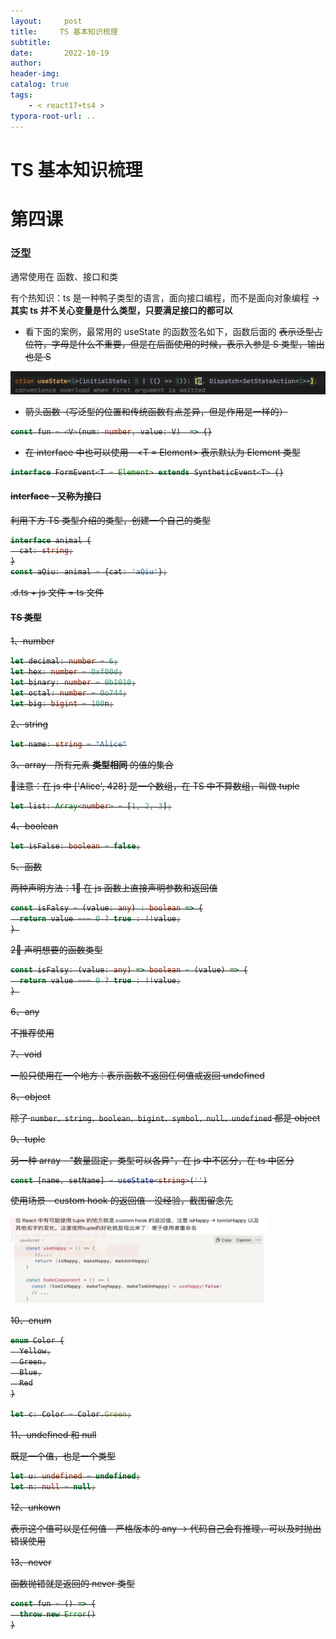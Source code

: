```yaml
---
layout:     post
title:     TS 基本知识梳理
subtitle:  
date:       2022-10-19
author:     
header-img: 
catalog: true
tags:
    - < react17+ts4 >
typora-root-url: ..
---
```




# TS 基本知识梳理

# 第四课

### 泛型 

通常使用在 函数、接口和类

有个热知识：ts 是一种鸭子类型的语言，面向接口编程，而不是面向对象编程 -> **其实 ts 并不关心变量是什么类型，只要满足接口的都可以**

- 看下面的案例，最常用的 useState 的函数签名如下，函数后面的 <S>  表示泛型占位符，字母是什么不重要，但是在后面使用的时候，表示入参是 S 类型，输出也是 S

<img src="/../img/assets_2019/:Users:haoling:Library:Application Support:typora-user-images:image-20221020091529232.png" alt="image-20221020091529232" style="zoom:50%;" />

- 箭头函数（写泛型的位置和传统函数有点差异，但是作用是一样的）

```typescript
const fun = <V>(num: number, value: V)  => {}
```

- 在 interface 中也可以使用 - <T = Element> 表示默认为 Element 类型

```typescript
interface FormEvent<T = Element> extends SyntheticEvent<T> {}
```





#### interface - 又称为接口

利用下方 TS 类型介绍的类型，创建一个自己的类型

```typescript
interface animal {
  cat: string;
}
const aQiu: animal = {cat: 'aQiu'};
```



.d.ts + js 文件 = ts 文件



#### TS 类型

1、number

```typescript
let decimal: number = 6;
let hex: number = 0xf00d;
let binary: number = 0b1010;
let octal: number = 0o744;
let big: bigint = 100n;
```

2、string

```typescript
let name: string = "Alice"
```

3、array - 所有元素 **类型相同** 的值的集合

:tada:注意：在 js 中 ['Alice', 428] 是一个数组，在 TS 中不算数组，叫做 tuple

```typescript
let list: Array<number> = [1, 2, 3];
```

4、boolean

```typescript
let isFalse: boolean = false;
```

5、函数

两种声明方法：1⃣️ 在 js 函数上直接声明参数和返回值

```typescript
const isFalsy = (value: any) : boolean => {
  return value === 0 ? true : !!value;
} 
```

2⃣️ 声明想要的函数类型

```typescript
const isFalsy: (value: any) => boolean = (value) => {
  return value === 0 ? true : !!value;
} 
```

6、any

不推荐使用

7、void

一般只使用在一个地方：表示函数不返回任何值或返回 undefined

8、object

除了 `number、string、boolean、bigint、symbol、null、undefined` 都是 object

9、tuple

另一种 array - "数量固定，类型可以各异"，在 js 中不区分，在 ts 中区分

```typescript
const [name, setName] = useState<string>('')
```

使用场景 - custom hook 的返回值 - 没经验，截图留念先

<img src="/../img/assets_2019/:Users:haoling:Library:Application Support:typora-user-images:image-20221019212157924.png" alt="image-20221019212157924" style="zoom:40%;" />

10、enum

```typescript
enum Color {
  Yellow,
  Green,
  Blue,
  Red
}

let c: Color = Color.Green;
```

11、undefined 和 null

既是一个值，也是一个类型

```typescript
let u: undefined = undefined;
let n: null = null;
```

12、unkown

表示这个值可以是任何值 - 严格版本的 any -> 代码自己会有推理，可以及时抛出错误使用

13、never

函数抛错就是返回的 never 类型

```typescript
const fun = () => {
  throw new Error()
}
```

